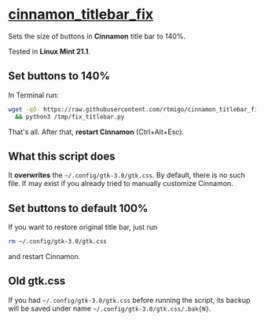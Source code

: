 # [cinnamon_titlebar_fix](https://github.com/rtmigo/cinnamon_titlebar_fix)

Sets the size of buttons in **Cinnamon** title bar to 140%.

Tested in **Linux Mint 21.1**.

## Set buttons to 140%

In Terminal run:

```bash
wget -qO- https://raw.githubusercontent.com/rtmigo/cinnamon_titlebar_fix/master/fix_titlebar.py > /tmp/fix_titlebar.py \
  && python3 /tmp/fix_titlebar.py 
```

That's all. After that, **restart Cinnamon** (Ctrl+Alt+Esc).

##  What this script does

It **overwrites** the `~/.config/gtk-3.0/gtk.css`. By default, there is no such 
file. If may exist if you already tried to manually customize Cinnamon.

## Set buttons to default 100%

If you want to restore original title bar, just run

```bash
rm ~/.config/gtk-3.0/gtk.css
```

and restart Cinnamon.

## Old gtk.css

If you had `~/.config/gtk-3.0/gtk.css` before running the script, its backup 
will be saved under name `~/.config/gtk-3.0/gtk.css/.bak{N}`.
